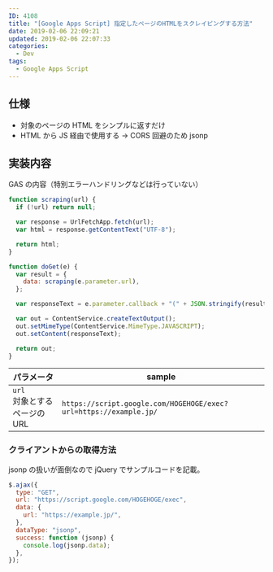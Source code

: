 ```yaml
---
ID: 4108
title: "[Google Apps Script] 指定したページのHTMLをスクレイピングする方法"
date: 2019-02-06 22:09:21
updated: 2019-02-06 22:07:33
categories:
  - Dev
tags:
  - Google Apps Script
---
```


## 仕様

- 対象のページの HTML をシンプルに返すだけ
- HTML から JS 経由で使用する
  → CORS 回避のため jsonp

## 実装内容

GAS の内容（特別エラーハンドリングなどは行っていない）

```js
function scraping(url) {
  if (!url) return null;

  var response = UrlFetchApp.fetch(url);
  var html = response.getContentText("UTF-8");

  return html;
}

function doGet(e) {
  var result = {
    data: scraping(e.parameter.url),
  };

  var responseText = e.parameter.callback + "(" + JSON.stringify(result) + ")";

  var out = ContentService.createTextOutput();
  out.setMimeType(ContentService.MimeType.JAVASCRIPT);
  out.setContent(responseText);

  return out;
}
```

| パラメータ                       | sample                                                            |
| -------------------------------- | ----------------------------------------------------------------- |
| `url` <br>対象とするページの URL | `https://script.google.com/HOGEHOGE/exec?url=https://example.jp/` |

### クライアントからの取得方法

jsonp の扱いが面倒なので jQuery でサンプルコードを記載。

```js
$.ajax({
  type: "GET",
  url: "https://script.google.com/HOGEHOGE/exec",
  data: {
    url: "https://example.jp/",
  },
  dataType: "jsonp",
  success: function (jsonp) {
    console.log(jsonp.data);
  },
});
```
